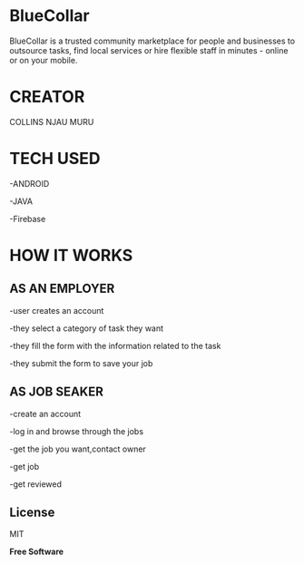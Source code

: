 # BlueCollar
BlueCollar is a trusted community marketplace for people and businesses to outsource tasks, find local services or hire flexible staff in minutes - online or on your mobile.


# CREATOR
COLLINS NJAU MURU


# TECH USED
-ANDROID

-JAVA

-Firebase

# HOW IT WORKS
## AS AN EMPLOYER
-user creates an account

-they select a category of task they want

-they fill the form with the information related to the task

-they submit the form to save your job

## AS JOB SEAKER
-create an account

-log in and browse through the jobs

-get the job you want,contact owner

-get job

-get reviewed

License
----

MIT


**Free Software**
